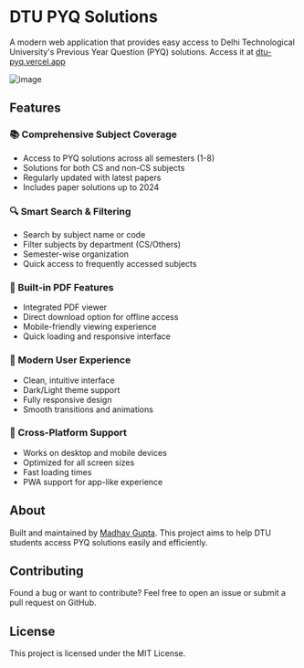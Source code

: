 # DTU PYQ Solutions

A modern web application that provides easy access to Delhi Technological University's Previous Year Question (PYQ) solutions. Access it at [dtu-pyq.vercel.app](https://dtu-pyq.vercel.app)


![image](https://github.com/user-attachments/assets/ec47b41a-1575-456e-89fe-8b75a66cd231)

## Features

### 📚 Comprehensive Subject Coverage
- Access to PYQ solutions across all semesters (1-8)
- Solutions for both CS and non-CS subjects
- Regularly updated with latest papers
- Includes paper solutions up to 2024

### 🔍 Smart Search & Filtering
- Search by subject name or code
- Filter subjects by department (CS/Others)
- Semester-wise organization
- Quick access to frequently accessed subjects

### 📖 Built-in PDF Features
- Integrated PDF viewer
- Direct download option for offline access
- Mobile-friendly viewing experience
- Quick loading and responsive interface

### 💫 Modern User Experience
- Clean, intuitive interface
- Dark/Light theme support
- Fully responsive design
- Smooth transitions and animations

### 📱 Cross-Platform Support
- Works on desktop and mobile devices
- Optimized for all screen sizes
- Fast loading times
- PWA support for app-like experience

## About

Built and maintained by [Madhav Gupta](https://www.linkedin.com/in/madhavgupta2002). This project aims to help DTU students access PYQ solutions easily and efficiently.

## Contributing

Found a bug or want to contribute? Feel free to open an issue or submit a pull request on GitHub.

## License

This project is licensed under the MIT License.

